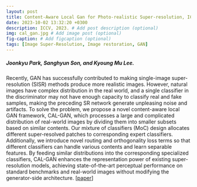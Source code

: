 ```yaml
---
layout: post
title: Content-Aware Local Gan for Photo-realistic Super-resolution, ICCV, 2023.
date: 2023-10-02 13:32:20 +0300
description: ICCV, 2023. # Add post description (optional)
img: cal_gan.jpg # Add image post (optional)
fig-caption: # Add figcaption (optional)
tags: [Image Super-Resolution, Image restoration, GAN]
---
```

##### Joonkyu Park, Sanghyun Son, and Kyoung Mu Lee.

Recently, GAN has successfully contributed to making single-image super-resolution (SISR) methods produce more realistic images.
However, natural images have complex distribution in the real world, and a single classifier in the discriminator may not have enough capacity to classify real and fake samples, making the preceding SR network generate unpleasing noise and artifacts.
To solve the problem, we propose a novel content-aware local GAN framework, CAL-GAN, which processes a large and complicated distribution of real-world images by
dividing them into smaller subsets based on similar contents.
Our mixture of classifiers (MoC) design allocates different super-resolved patches to corresponding expert classifiers.
Additionally, we introduce novel routing and orthogonality loss terms so that different classifiers can handle various contents and learn separable features.
By feeding similar distributions into the corresponding specialized classifiers, CAL-GAN enhances the representation power of existing super-resolution models, achieving state-of-the-art perceptual performance on standard benchmarks and real-world images without modifying the generator-side architecture. [[paper](https://openaccess.thecvf.com/content/ICCV2023/papers/Park_Content-Aware_Local_GAN_for_Photo-Realistic_Super-Resolution_ICCV_2023_paper.pdf)]
